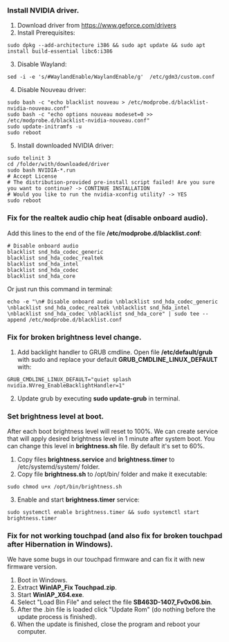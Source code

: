 ### Install NVIDIA driver.
1. Download driver from https://www.geforce.com/drivers
2. Install Prerequisites:
```
sudo dpkg --add-architecture i386 && sudo apt update && sudo apt install build-essential libc6:i386
```
3. Disable Wayland:
```
sed -i -e 's/#WaylandEnable/WaylandEnable/g'  /etc/gdm3/custom.conf
```
4. Disable Nouveau driver:
```
sudo bash -c "echo blacklist nouveau > /etc/modprobe.d/blacklist-nvidia-nouveau.conf"
sudo bash -c "echo options nouveau modeset=0 >> /etc/modprobe.d/blacklist-nvidia-nouveau.conf"
sudo update-initramfs -u
sudo reboot
```
5. Install downloaded NVIDIA driver:
```
sudo telinit 3
cd /folder/with/downloaded/driver
sudo bash NVIDIA-*.run
# Accept License
# The distribution-provided pre-install script failed! Are you sure you want to continue? -> CONTINUE INSTALLATION
# Would you like to run the nvidia-xconfig utility? -> YES
sudo reboot
```
### Fix for the realtek audio chip heat (disable onboard audio).
Add this lines to the end of the file **/etc/modprobe.d/blacklist.conf**:
```
# Disable onboard audio
blacklist snd_hda_codec_generic
blacklist snd_hda_codec_realtek
blacklist snd_hda_intel
blacklist snd_hda_codec
blacklist snd_hda_core
```
Or just run this command in terminal:

```
echo -e "\n# Disable onboard audio \nblacklist snd_hda_codec_generic \nblacklist snd_hda_codec_realtek \nblacklist snd_hda_intel \nblacklist snd_hda_codec \nblacklist snd_hda_core" | sudo tee --append /etc/modprobe.d/blacklist.conf
```
### Fix for broken brightness level change.
1. Add backlight handler to GRUB cmdline. Open file **/etc/default/grub** with sudo and replace your default **GRUB_CMDLINE_LINUX_DEFAULT** with:
```
GRUB_CMDLINE_LINUX_DEFAULT="quiet splash nvidia.NVreg_EnableBacklightHandler=1"
```
2. Update grub by executing **sudo update-grub** in terminal.
### Set brightness level at boot.
After each boot brightness level will reset to 100%. We can create service that will apply desired brightness level in 1 minute after system boot. You can change this level in **brightness.sh** file. By default it's set to 60%.
1. Copy files **brightness.service** and **brightness.timer** to /etc/systemd/system/ folder.
2. Copy file **brightness.sh** to /opt/bin/ folder and make it executable:
```
sudo chmod u+x /opt/bin/brightness.sh
```
3. Enable and start **brightness.timer** service:
```
sudo systemctl enable brightness.timer && sudo systemctl start brightness.timer
```
### Fix for not working touchpad (and also fix for broken touchpad after Hibernation in Windows).
We have some bugs in our touchpad firmware and can fix it with new firmware version.
1. Boot in Windows.
2. Extract **WinIAP_Fix Touchpad.zip**.
3. Start **WinIAP_X64.exe**.
4. Select "Load Bin File" and select the file **SB463D-1407_Fv0x06.bin**.
5. After the .bin file is loaded click "Update Rom" (do nothing before the update process is finished).
6. When the update is finished, close the program and reboot your computer.
